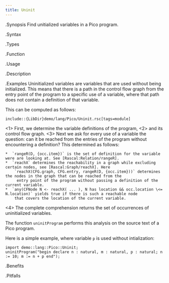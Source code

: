 ```yaml
---
title: Uninit
---
```


.Synopsis
Find unitialized variables in a Pico program.

.Syntax

.Types

.Function
       
.Usage

.Description

.Examples
Uninitialized variables are variables that are used without being initialized.
This means that there is a path in the control flow graph from the entry point of the program
to a specific use of a variable, where that path does not contain a definition of that variable.

This can be computed as follows:
```rascal
include::{LibDir}demo/lang/Pico/Uninit.rsc[tags=module]
```

                
<1> First, we determine the variable definitions of the program,
<2> and its control flow graph.
<3> Next we ask for every use of a variable the question: can it be reached from the entries
    of the program without encountering a definition? This determined as follows:

    *  `rangeR(D, {occ.item})` is the set of definition for the variable were are looking at. See [Rascal:Relation/rangeR].
    *  `reachX` determines the reachability in a graph while excluding certain nodes, see [Rascal:Graph/reachX]. Here
        `reachX(CFG.graph, CFG.entry, rangeR(D, {occ.item}))` determines the nodes in the graph that can be reached from the
         entry point of the program without passing a definition of the current variable.
    *  `any(CFNode N <- reachX( ... ), N has location && occ.location \<= N.location)` yields true if there is such a reachable node
        that covers the location of the current variable.
<4> The complete comprehension returns the set of occurrences of uninitialized variables.


The function `uninitProgram` performs this analysis on the source text of a Pico program.

Here is a simple example, where variable `p` is used without intialization:
```rascal-shell
import demo::lang::Pico::Uninit;
uninitProgram("begin declare n : natural, m : natural, p : natural; n := 10; m := n + p end");
```


.Benefits

.Pitfalls


